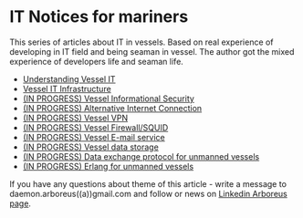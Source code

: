 # IT Notices for mariners

This series of articles about IT in vessels. Based on real experience of developing in IT field and being seaman in vessel. The author got the mixed experience of developers life and seaman life.

* [Understanding Vessel IT](https://github.com/ArboreusSystems/arboreus_articles/blob/master/it_notice_for_mariners/undestanding_vessel_it/eng.understanding_vessel_it.md)
* [Vessel IT Infrastructure](https://github.com/ArboreusSystems/arboreus_articles/blob/master/it_notice_for_mariners/vessel_it_infrastructure/eng.vessel_it_infrastructure.md)
* [(IN PROGRESS) Vessel Informational Security](https://github.com/ArboreusSystems/arboreus_articles/blob/master/it_notice_for_mariners/vessel_informational_security/eng.vessel_informational_security.md)
* [(IN PROGRESS) Alternative Internet Connection](https://github.com/ArboreusSystems/arboreus_articles/blob/master/it_notice_for_mariners/alternative_internet_connection/eng.alternative_internet_connection.md)
* [(IN PROGRESS) Vessel VPN](https://github.com/ArboreusSystems/arboreus_articles/blob/master/it_notice_for_mariners/organising_vessel_vpn/eng.organising_vessel_vpn.md)
* [(IN PROGRESS) Vessel Firewall/SQUID](https://github.com/ArboreusSystems/arboreus_articles/blob/master/it_notice_for_mariners/vessel_firewall_squid/eng.vessel_firewall_squid.md)
* [(IN PROGRESS) Vessel E-mail service](https://github.com/ArboreusSystems/arboreus_articles/blob/master/it_notice_for_mariners/vessel_email/eng.vessel_email.md)
* [(IN PROGRESS) Vessel data storage](https://github.com/ArboreusSystems/arboreus_articles/blob/master/it_notice_for_mariners/vessel_data_storage/eng.vessel_data_storage.md)
* [(IN PROGRESS) Data exchange protocol for unmanned vessels](https://github.com/ArboreusSystems/arboreus_articles/blob/master/it_notice_for_mariners/data_exchange_protocol_for_unmanned_vessels/eng.data_exchange_protocol_for_unmanned_vessels.md)
* [(IN PROGRESS) Erlang for unmanned vessels](https://github.com/ArboreusSystems/arboreus_articles/blob/master/it_notice_for_mariners/erlang_for_unmanned_vessels/eng.erlang_for_unmanned_vessels.md)

If you have any questions about theme of this article - write a message to daemon.arboreus((a))gmail.com and follow or news on [Linkedin Arboreus page](https://www.linkedin.com/company/arboreus-systems/).